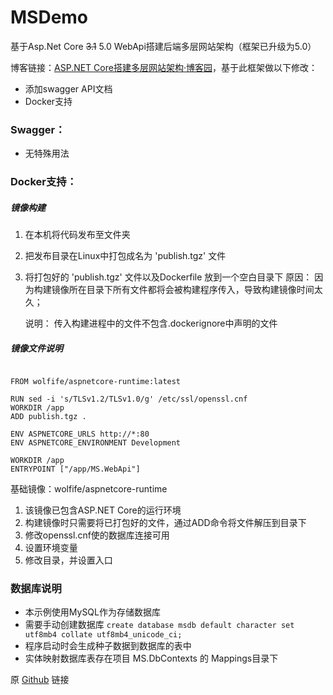 # MSDemo

基于Asp.Net Core ~~3.1~~ 5.0 WebApi搭建后端多层网站架构（框架已升级为5.0）

博客链接：[ASP.NET Core搭建多层网站架构·博客园](https://www.cnblogs.com/kasnti/p/12236586.html)，基于此框架做以下修改：


- 添加swagger API文档
- Docker支持

### Swagger：
- 无特殊用法

### Docker支持：

##### 镜像构建
1. 在本机将代码发布至文件夹
2. 把发布目录在Linux中打包成名为 'publish.tgz' 文件
3. 将打包好的 'publish.tgz' 文件以及Dockerfile 放到一个空白目录下
	原因： 因为构建镜像所在目录下所有文件都将会被构建程序传入，导致构建镜像时间太久；


    说明： 传入构建进程中的文件不包含.dockerignore中声明的文件

##### 镜像文件说明

```

FROM wolfife/aspnetcore-runtime:latest

RUN sed -i 's/TLSv1.2/TLSv1.0/g' /etc/ssl/openssl.cnf
WORKDIR /app
ADD publish.tgz .

ENV ASPNETCORE_URLS http://*:80
ENV ASPNETCORE_ENVIRONMENT Development

WORKDIR /app
ENTRYPOINT ["/app/MS.WebApi"]
```

基础镜像：wolfife/aspnetcore-runtime   

  1. 该镜像已包含ASP.NET Core的运行环境
  2. 构建镜像时只需要将已打包好的文件，通过ADD命令将文件解压到目录下
  3. 修改openssl.cnf使的数据库连接可用
  4. 设置环境变量
  5. 修改目录，并设置入口

### 数据库说明

- 本示例使用MySQL作为存储数据库
- 需要手动创建数据库 ``` create database msdb default character set utf8mb4 collate utf8mb4_unicode_ci; ```
- 程序启动时会生成种子数据到数据库的表中
- 实体映射数据库表存在项目 MS.DbContexts 的 Mappings目录下



原 [Github](https://github.com/kasnti/MSDemo) 链接